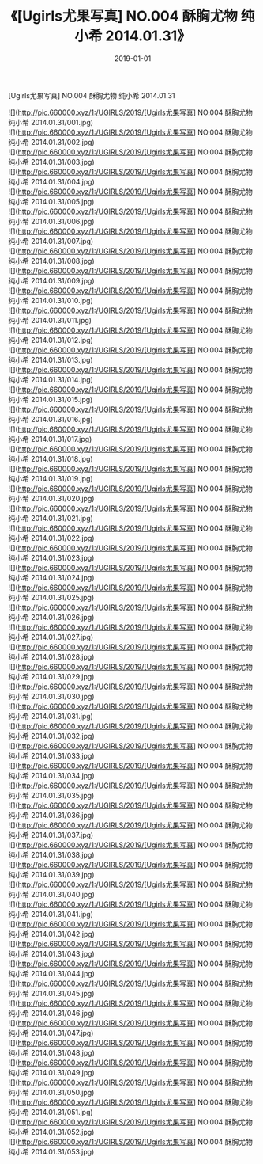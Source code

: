 ﻿---
layout: post
title:  《[Ugirls尤果写真] NO.004 酥胸尤物 纯小希 2014.01.31》
date:   2019-01-01
img: http://pic.660000.xyz/1:/UGIRLS/2019/[Ugirls尤果写真] NO.004 酥胸尤物 纯小希 2014.01.31/000.jpg
categories: [美女, 清纯, 唯美]
---

[Ugirls尤果写真] NO.004 酥胸尤物 纯小希 2014.01.31

 ![](http://pic.660000.xyz/1:/UGIRLS/2019/[Ugirls尤果写真] NO.004 酥胸尤物 纯小希 2014.01.31/001.jpg) <br>![](http://pic.660000.xyz/1:/UGIRLS/2019/[Ugirls尤果写真] NO.004 酥胸尤物 纯小希 2014.01.31/002.jpg) <br>![](http://pic.660000.xyz/1:/UGIRLS/2019/[Ugirls尤果写真] NO.004 酥胸尤物 纯小希 2014.01.31/003.jpg) <br>![](http://pic.660000.xyz/1:/UGIRLS/2019/[Ugirls尤果写真] NO.004 酥胸尤物 纯小希 2014.01.31/004.jpg) <br>![](http://pic.660000.xyz/1:/UGIRLS/2019/[Ugirls尤果写真] NO.004 酥胸尤物 纯小希 2014.01.31/005.jpg) <br>![](http://pic.660000.xyz/1:/UGIRLS/2019/[Ugirls尤果写真] NO.004 酥胸尤物 纯小希 2014.01.31/006.jpg) <br>![](http://pic.660000.xyz/1:/UGIRLS/2019/[Ugirls尤果写真] NO.004 酥胸尤物 纯小希 2014.01.31/007.jpg) <br>![](http://pic.660000.xyz/1:/UGIRLS/2019/[Ugirls尤果写真] NO.004 酥胸尤物 纯小希 2014.01.31/008.jpg) <br>![](http://pic.660000.xyz/1:/UGIRLS/2019/[Ugirls尤果写真] NO.004 酥胸尤物 纯小希 2014.01.31/009.jpg) <br>![](http://pic.660000.xyz/1:/UGIRLS/2019/[Ugirls尤果写真] NO.004 酥胸尤物 纯小希 2014.01.31/010.jpg) <br>![](http://pic.660000.xyz/1:/UGIRLS/2019/[Ugirls尤果写真] NO.004 酥胸尤物 纯小希 2014.01.31/011.jpg) <br>![](http://pic.660000.xyz/1:/UGIRLS/2019/[Ugirls尤果写真] NO.004 酥胸尤物 纯小希 2014.01.31/012.jpg) <br>![](http://pic.660000.xyz/1:/UGIRLS/2019/[Ugirls尤果写真] NO.004 酥胸尤物 纯小希 2014.01.31/013.jpg) <br>![](http://pic.660000.xyz/1:/UGIRLS/2019/[Ugirls尤果写真] NO.004 酥胸尤物 纯小希 2014.01.31/014.jpg) <br>![](http://pic.660000.xyz/1:/UGIRLS/2019/[Ugirls尤果写真] NO.004 酥胸尤物 纯小希 2014.01.31/015.jpg) <br>![](http://pic.660000.xyz/1:/UGIRLS/2019/[Ugirls尤果写真] NO.004 酥胸尤物 纯小希 2014.01.31/016.jpg) <br>![](http://pic.660000.xyz/1:/UGIRLS/2019/[Ugirls尤果写真] NO.004 酥胸尤物 纯小希 2014.01.31/017.jpg) <br>![](http://pic.660000.xyz/1:/UGIRLS/2019/[Ugirls尤果写真] NO.004 酥胸尤物 纯小希 2014.01.31/018.jpg) <br>![](http://pic.660000.xyz/1:/UGIRLS/2019/[Ugirls尤果写真] NO.004 酥胸尤物 纯小希 2014.01.31/019.jpg) <br>![](http://pic.660000.xyz/1:/UGIRLS/2019/[Ugirls尤果写真] NO.004 酥胸尤物 纯小希 2014.01.31/020.jpg) <br>![](http://pic.660000.xyz/1:/UGIRLS/2019/[Ugirls尤果写真] NO.004 酥胸尤物 纯小希 2014.01.31/021.jpg) <br>![](http://pic.660000.xyz/1:/UGIRLS/2019/[Ugirls尤果写真] NO.004 酥胸尤物 纯小希 2014.01.31/022.jpg) <br>![](http://pic.660000.xyz/1:/UGIRLS/2019/[Ugirls尤果写真] NO.004 酥胸尤物 纯小希 2014.01.31/023.jpg) <br>![](http://pic.660000.xyz/1:/UGIRLS/2019/[Ugirls尤果写真] NO.004 酥胸尤物 纯小希 2014.01.31/024.jpg) <br>![](http://pic.660000.xyz/1:/UGIRLS/2019/[Ugirls尤果写真] NO.004 酥胸尤物 纯小希 2014.01.31/025.jpg) <br>![](http://pic.660000.xyz/1:/UGIRLS/2019/[Ugirls尤果写真] NO.004 酥胸尤物 纯小希 2014.01.31/026.jpg) <br>![](http://pic.660000.xyz/1:/UGIRLS/2019/[Ugirls尤果写真] NO.004 酥胸尤物 纯小希 2014.01.31/027.jpg) <br>![](http://pic.660000.xyz/1:/UGIRLS/2019/[Ugirls尤果写真] NO.004 酥胸尤物 纯小希 2014.01.31/028.jpg) <br>![](http://pic.660000.xyz/1:/UGIRLS/2019/[Ugirls尤果写真] NO.004 酥胸尤物 纯小希 2014.01.31/029.jpg) <br>![](http://pic.660000.xyz/1:/UGIRLS/2019/[Ugirls尤果写真] NO.004 酥胸尤物 纯小希 2014.01.31/030.jpg) <br>![](http://pic.660000.xyz/1:/UGIRLS/2019/[Ugirls尤果写真] NO.004 酥胸尤物 纯小希 2014.01.31/031.jpg) <br>![](http://pic.660000.xyz/1:/UGIRLS/2019/[Ugirls尤果写真] NO.004 酥胸尤物 纯小希 2014.01.31/032.jpg) <br>![](http://pic.660000.xyz/1:/UGIRLS/2019/[Ugirls尤果写真] NO.004 酥胸尤物 纯小希 2014.01.31/033.jpg) <br>![](http://pic.660000.xyz/1:/UGIRLS/2019/[Ugirls尤果写真] NO.004 酥胸尤物 纯小希 2014.01.31/034.jpg) <br>![](http://pic.660000.xyz/1:/UGIRLS/2019/[Ugirls尤果写真] NO.004 酥胸尤物 纯小希 2014.01.31/035.jpg) <br>![](http://pic.660000.xyz/1:/UGIRLS/2019/[Ugirls尤果写真] NO.004 酥胸尤物 纯小希 2014.01.31/036.jpg) <br>![](http://pic.660000.xyz/1:/UGIRLS/2019/[Ugirls尤果写真] NO.004 酥胸尤物 纯小希 2014.01.31/037.jpg) <br>![](http://pic.660000.xyz/1:/UGIRLS/2019/[Ugirls尤果写真] NO.004 酥胸尤物 纯小希 2014.01.31/038.jpg) <br>![](http://pic.660000.xyz/1:/UGIRLS/2019/[Ugirls尤果写真] NO.004 酥胸尤物 纯小希 2014.01.31/039.jpg) <br>![](http://pic.660000.xyz/1:/UGIRLS/2019/[Ugirls尤果写真] NO.004 酥胸尤物 纯小希 2014.01.31/040.jpg) <br>![](http://pic.660000.xyz/1:/UGIRLS/2019/[Ugirls尤果写真] NO.004 酥胸尤物 纯小希 2014.01.31/041.jpg) <br>![](http://pic.660000.xyz/1:/UGIRLS/2019/[Ugirls尤果写真] NO.004 酥胸尤物 纯小希 2014.01.31/042.jpg) <br>![](http://pic.660000.xyz/1:/UGIRLS/2019/[Ugirls尤果写真] NO.004 酥胸尤物 纯小希 2014.01.31/043.jpg) <br>![](http://pic.660000.xyz/1:/UGIRLS/2019/[Ugirls尤果写真] NO.004 酥胸尤物 纯小希 2014.01.31/044.jpg) <br>![](http://pic.660000.xyz/1:/UGIRLS/2019/[Ugirls尤果写真] NO.004 酥胸尤物 纯小希 2014.01.31/045.jpg) <br>![](http://pic.660000.xyz/1:/UGIRLS/2019/[Ugirls尤果写真] NO.004 酥胸尤物 纯小希 2014.01.31/046.jpg) <br>![](http://pic.660000.xyz/1:/UGIRLS/2019/[Ugirls尤果写真] NO.004 酥胸尤物 纯小希 2014.01.31/047.jpg) <br>![](http://pic.660000.xyz/1:/UGIRLS/2019/[Ugirls尤果写真] NO.004 酥胸尤物 纯小希 2014.01.31/048.jpg) <br>![](http://pic.660000.xyz/1:/UGIRLS/2019/[Ugirls尤果写真] NO.004 酥胸尤物 纯小希 2014.01.31/049.jpg) <br>![](http://pic.660000.xyz/1:/UGIRLS/2019/[Ugirls尤果写真] NO.004 酥胸尤物 纯小希 2014.01.31/050.jpg) <br>![](http://pic.660000.xyz/1:/UGIRLS/2019/[Ugirls尤果写真] NO.004 酥胸尤物 纯小希 2014.01.31/051.jpg) <br>![](http://pic.660000.xyz/1:/UGIRLS/2019/[Ugirls尤果写真] NO.004 酥胸尤物 纯小希 2014.01.31/052.jpg) <br>![](http://pic.660000.xyz/1:/UGIRLS/2019/[Ugirls尤果写真] NO.004 酥胸尤物 纯小希 2014.01.31/053.jpg) <br>